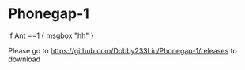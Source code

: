 # Phonegap-1
if Ant ==1 
{
msgbox "hh"
}



Please go to https://github.com/Dobby233Liu/Phonegap-1/releases to download
